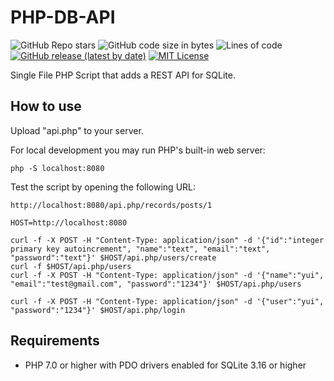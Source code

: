 # PHP-DB-API

![GitHub Repo stars](https://img.shields.io/github/stars/yui0/php-db-api?style=social)
![GitHub code size in bytes](https://img.shields.io/github/languages/code-size/yui0/php-db-api)
![Lines of code](https://img.shields.io/tokei/lines/github/yui0/php-db-api)
[![GitHub release (latest by date)](https://img.shields.io/github/v/release/yui0/php-db-api)](https://github.com/yui0/php-db-api/releases)
[![MIT License](https://img.shields.io/badge/license-MIT-blue.svg?style=flat)](LICENSE)

Single File PHP Script that adds a REST API for SQLite.

## How to use

Upload "api.php" to your server.

For local development you may run PHP's built-in web server:

```
php -S localhost:8080
```

Test the script by opening the following URL:

```
http://localhost:8080/api.php/records/posts/1
```

```
HOST=http://localhost:8080

curl -f -X POST -H "Content-Type: application/json" -d '{"id":"integer primary key autoincrement", "name":"text", "email":"text", "password":"text"}' $HOST/api.php/users/create
curl -f $HOST/api.php/users
curl -f -X POST -H "Content-Type: application/json" -d '{"name":"yui", "email":"test@gmail.com", "password":"1234"}' $HOST/api.php/users

curl -f -X POST -H "Content-Type: application/json" -d '{"user":"yui", "password":"1234"}' $HOST/api.php/login
```

## Requirements

* PHP 7.0 or higher with PDO drivers enabled for SQLite 3.16 or higher


